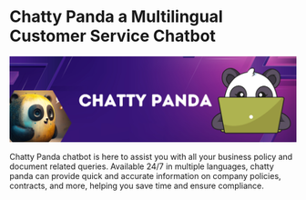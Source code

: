 # **Chatty Panda a Multilingual Customer Service Chatbot**

![banner_image](app_banner.png "Banner")

Chatty Panda chatbot is here to assist you with all your business policy and document related queries. Available 24/7 in multiple languages, chatty panda can provide quick and accurate information on company policies, contracts, and more, helping you save time and ensure compliance.
